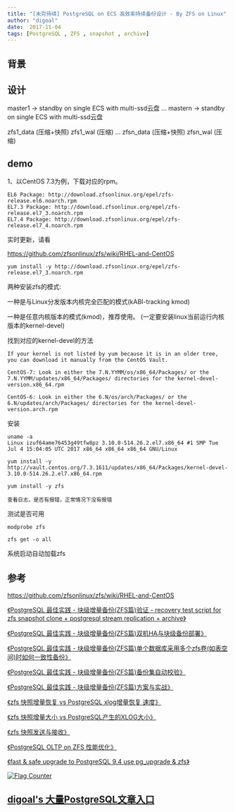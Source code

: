 ```yaml
---
title: "[未完待续] PostgreSQL on ECS 高效率持续备份设计 - By ZFS on Linux"
author: "digoal"
date:  2017-11-04
tags: [PostgreSQL , ZFS , snapshot , archive]
---
```

## 背景        

## 设计

master1 -> standby on single ECS with multi-ssd云盘
...
mastern -> standby on single ECS with multi-ssd云盘


zfs1_data (压缩+快照)
zfs1_wal (压缩)
...
zfsn_data (压缩+快照)
zfsn_wal (压缩)
   


## demo
1、以CentOS 7.3为例，下载对应的rpm。

```
EL6 Package: http://download.zfsonlinux.org/epel/zfs-release.el6.noarch.rpm
EL7.3 Package: http://download.zfsonlinux.org/epel/zfs-release.el7_3.noarch.rpm
EL7.4 Package: http://download.zfsonlinux.org/epel/zfs-release.el7_4.noarch.rpm
```

实时更新，请看

https://github.com/zfsonlinux/zfs/wiki/RHEL-and-CentOS
  
```
yum install -y http://download.zfsonlinux.org/epel/zfs-release.el7_3.noarch.rpm
```

两种安装zfs的模式:  

一种是与Linux分发版本内核完全匹配的模式(kABI-tracking kmod)
 
一种是任意内核版本的模式(kmod)，推荐使用。 (一定要安装linux当前运行内核版本的kernel-devel)

找到对应的kernel-devel的方法

```
If your kernel is not listed by yum because it is in an older tree, you can download it manually from the CentOS Vault.

CentOS-7: Look in either the 7.N.YYMM/os/x86_64/Packages/ or the 7.N.YYMM/updates/x86_64/Packages/ directories for the kernel-devel-version.x86_64.rpm

CentOS-6: Look in either the 6.N/os/arch/Packages/ or the 6.N/updates/arch/Packages/ directories for the kernel-devel-version.arch.rpm
```

安装

```
uname -a
Linux izuf64ame76453g49tfw8pz 3.10.0-514.26.2.el7.x86_64 #1 SMP Tue Jul 4 15:04:05 UTC 2017 x86_64 x86_64 x86_64 GNU/Linux

yum install -y http://vault.centos.org/7.3.1611/updates/x86_64/Packages/kernel-devel-3.10.0-514.26.2.el7.x86_64.rpm

yum install -y zfs
  
查看日志，是否有报错，正常情况下没有报错
```

测试是否可用

```
modprobe zfs

zfs get -o all
```

系统启动自动加载zfs

## 参考

https://github.com/zfsonlinux/zfs/wiki/RHEL-and-CentOS

[《PostgreSQL 最佳实践 - 块级增量备份(ZFS篇)验证 - recovery test script for zfs snapshot clone + postgresql stream replication + archive》](../201608/20160823_09.md)  

[《PostgreSQL 最佳实践 - 块级增量备份(ZFS篇)双机HA与块级备份部署》](../201608/20160823_08.md)  

[《PostgreSQL 最佳实践 - 块级增量备份(ZFS篇)单个数据库采用多个zfs卷(如表空间)时如何一致性备份》](../201608/20160823_07.md)  

[《PostgreSQL 最佳实践 - 块级增量备份(ZFS篇)备份集自动校验》](../201608/20160823_06.md)  

[《PostgreSQL 最佳实践 - 块级增量备份(ZFS篇)方案与实战》](../201608/20160823_05.md)  

[《zfs 快照增量恢复 vs PostgreSQL xlog增量恢复 速度》](../201601/20160104_02.md)  

[《zfs 快照增量大小 vs PostgreSQL产生的XLOG大小》](../201601/20160104_01.md)  

[《zfs 快照发送与接收》](../201601/20160103_01.md)  

[《PostgreSQL OLTP on ZFS 性能优化》](../201512/20151229_01.md)  

[《fast & safe upgrade to PostgreSQL 9.4 use pg_upgrade & zfs》](../201412/20141219_01.md)  
  
<a rel="nofollow" href="http://info.flagcounter.com/h9V1"  ><img src="http://s03.flagcounter.com/count/h9V1/bg_FFFFFF/txt_000000/border_CCCCCC/columns_2/maxflags_12/viewers_0/labels_0/pageviews_0/flags_0/"  alt="Flag Counter"  border="0"  ></a>  
  
  
  
  
  
  
## [digoal's 大量PostgreSQL文章入口](https://github.com/digoal/blog/blob/master/README.md "22709685feb7cab07d30f30387f0a9ae")
  
